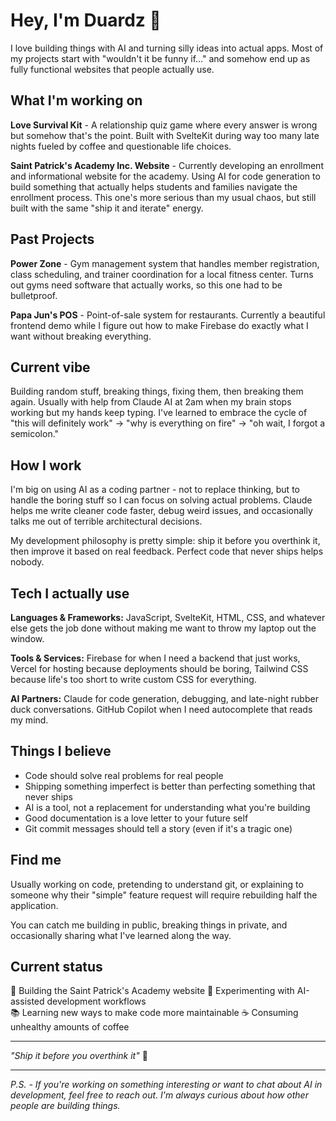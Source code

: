 # Hey, I'm Duardz 👋

I love building things with AI and turning silly ideas into actual apps. Most of my projects start with "wouldn't it be funny if..." and somehow end up as fully functional websites that people actually use.

## What I'm working on

**Love Survival Kit** - A relationship quiz game where every answer is wrong but somehow that's the point. Built with SvelteKit during way too many late nights fueled by coffee and questionable life choices.

**Saint Patrick's Academy Inc. Website** - Currently developing an enrollment and informational website for the academy. Using AI for code generation to build something that actually helps students and families navigate the enrollment process. This one's more serious than my usual chaos, but still built with the same "ship it and iterate" energy.

## Past Projects

**Power Zone** - Gym management system that handles member registration, class scheduling, and trainer coordination for a local fitness center. Turns out gyms need software that actually works, so this one had to be bulletproof.

**Papa Jun's POS** - Point-of-sale system for restaurants. Currently a beautiful frontend demo while I figure out how to make Firebase do exactly what I want without breaking everything.

## Current vibe

Building random stuff, breaking things, fixing them, then breaking them again. Usually with help from Claude AI at 2am when my brain stops working but my hands keep typing. I've learned to embrace the cycle of "this will definitely work" → "why is everything on fire" → "oh wait, I forgot a semicolon."

## How I work

I'm big on using AI as a coding partner - not to replace thinking, but to handle the boring stuff so I can focus on solving actual problems. Claude helps me write cleaner code faster, debug weird issues, and occasionally talks me out of terrible architectural decisions.

My development philosophy is pretty simple: ship it before you overthink it, then improve it based on real feedback. Perfect code that never ships helps nobody.

## Tech I actually use

**Languages & Frameworks:** JavaScript, SvelteKit, HTML, CSS, and whatever else gets the job done without making me want to throw my laptop out the window.

**Tools & Services:** Firebase for when I need a backend that just works, Vercel for hosting because deployments should be boring, Tailwind CSS because life's too short to write custom CSS for everything.

**AI Partners:** Claude for code generation, debugging, and late-night rubber duck conversations. GitHub Copilot when I need autocomplete that reads my mind.

## Things I believe

- Code should solve real problems for real people
- Shipping something imperfect is better than perfecting something that never ships
- AI is a tool, not a replacement for understanding what you're building
- Good documentation is a love letter to your future self
- Git commit messages should tell a story (even if it's a tragic one)

## Find me

Usually working on code, pretending to understand git, or explaining to someone why their "simple" feature request will require rebuilding half the application.

You can catch me building in public, breaking things in private, and occasionally sharing what I've learned along the way.

## Current status

🔨 Building the Saint Patrick's Academy website
🤖 Experimenting with AI-assisted development workflows  
📚 Learning new ways to make code more maintainable
☕ Consuming unhealthy amounts of coffee

---

*"Ship it before you overthink it"* 🚀

---

*P.S. - If you're working on something interesting or want to chat about AI in development, feel free to reach out. I'm always curious about how other people are building things.*
